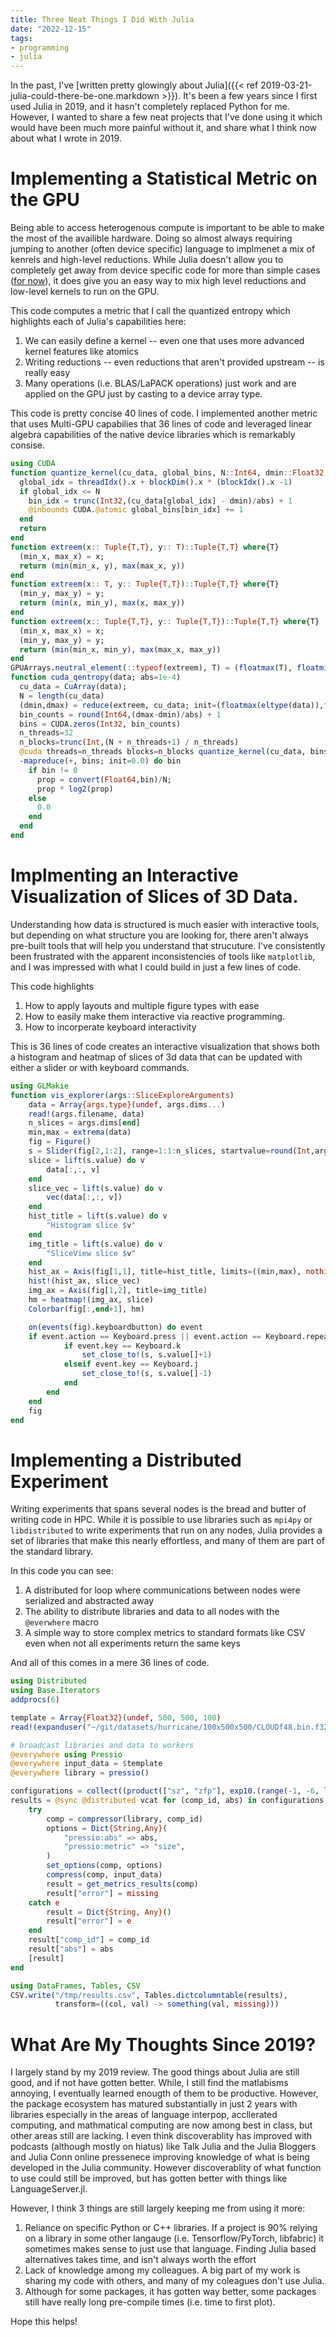```yaml
---
title: Three Neat Things I Did With Julia
date: "2022-12-15"
tags:
- programming
- julia
---
```


In the past, I've [written pretty glowingly about Julia]({{< ref
 2019-03-21-julia-could-there-be-one.markdown >}}). It's been a few years
since I first used Julia in 2019, and it hasn't completely replaced Python for
me. However, I wanted to share a few neat projects that I've done using it
which would have been much more painful without it, and share what I think now
about what I wrote in 2019.

# Implementing a Statistical Metric on the GPU

Being able to access heterogenous compute is important to be able to make the
most of the availible hardware. Doing so almost always requiring jumping to
another (often device specific) language to implmenet a mix of kenrels and
high-level reductions. While Julia doesn't allow you to completely get away
from device specific code for more than simple cases ([for
now](https://juliagpu.github.io/KernelAbstractions.jl/stable/)), it does give
you an easy way to mix high level reductions and low-level kernels to run on
the GPU.

This code computes a metric that I call the quantized entropy which highlights
each of Julia's capabilities here:

1. We can easily define a kernel -- even one that uses more advanced kernel
   features like atomics
2. Writing reductions -- even reductions that aren't provided upstream -- is
   really easy
3. Many operations (i.e. BLAS/LaPACK operations) just work and are applied on
   the GPU just by casting to a device array type.

This code is pretty concise 40 lines of code.  I implemented another metric
that uses Multi-GPU capabilies that 36 lines of code and leveraged linear
algebra capabilities of the native device libraries which is remarkably consise.

```julia
using CUDA
function quantize_kernel(cu_data, global_bins, N::Int64, dmin::Float32, abs::Float32)
  global_idx = threadIdx().x + blockDim().x * (blockIdx().x -1)
  if global_idx <= N
    bin_idx = trunc(Int32,(cu_data[global_idx] - dmin)/abs) + 1
    @inbounds CUDA.@atomic global_bins[bin_idx] += 1
  end
  return
end
function extreem(x:: Tuple{T,T}, y:: T)::Tuple{T,T} where{T}
  (min_x, max_x) = x;
  return (min(min_x, y), max(max_x, y))
end
function extreem(x:: T, y:: Tuple{T,T})::Tuple{T,T} where{T}
  (min_y, max_y) = y;
  return (min(x, min_y), max(x, max_y))
end
function extreem(x:: Tuple{T,T}, y:: Tuple{T,T})::Tuple{T,T} where{T}
  (min_x, max_x) = x;
  (min_y, max_y) = y;
  return (min(min_x, min_y), max(max_x, max_y))
end
GPUArrays.neutral_element(::typeof(extreem), T) = (floatmax(T), floatmin(T))
function cuda_qentropy(data; abs=1e-4)
  cu_data = CuArray(data);
  N = length(cu_data)
  (dmin,dmax) = reduce(extreem, cu_data; init=(floatmax(eltype(data)),floatmin(eltype(data))))
  bin_counts = round(Int64,(dmax-dmin)/abs) + 1
  bins = CUDA.zeros(Int32, bin_counts)
  n_threads=32
  n_blocks=trunc(Int,(N + n_threads+1) / n_threads)
  @cuda threads=n_threads blocks=n_blocks quantize_kernel(cu_data, bins, N, dmin, abs)
  -mapreduce(+, bins; init=0.0) do bin
    if bin != 0
      prop = convert(Float64,bin)/N;
      prop * log2(prop)
    else
      0.0
    end
  end
end
```

# Implmenting an Interactive Visualization of Slices of 3D Data.

Understanding how data is structured is much easier with interactive tools, but
depending on what structure you are looking for, there aren't always pre-built tools
that will help you understand that strucuture.  I've consistently been frustrated with
the apparent inconsistencies of tools like `matplotlib`, and I was impressed with what
I could build in just a few lines of code.

This code highlights

1. How to apply layouts and multiple figure types with ease
2. How to easily make them interactive via reactive programming.
3. How to incorperate keyboard interactivity

This is 36 lines of code creates an interactive visualization that shows both a
histogram and heatmap of slices of 3d data that can be updated with either a slider
or with keyboard commands.

```julia
using GLMakie
function vis_explorer(args::SliceExploreArguments)
    data = Array{args.type}(undef, args.dims...)
    read!(args.filename, data)
    n_slices = args.dims[end]
    min,max = extrema(data)
    fig = Figure()
    s = Slider(fig[2,1:2], range=1:1:n_slices, startvalue=round(Int,args.dims[end]/2))
    slice = lift(s.value) do v
        data[:,:, v]
    end
    slice_vec = lift(s.value) do v
        vec(data[:,:, v])
    end
    hist_title = lift(s.value) do v
        "Histogram slice $v"
    end
    img_title = lift(s.value) do v
        "SliceView slice $v"
    end
    hist_ax = Axis(fig[1,1], title=hist_title, limits=((min,max), nothing))
    hist!(hist_ax, slice_vec)
    img_ax = Axis(fig[1,2], title=img_title)
    hm = heatmap!(img_ax, slice)
    Colorbar(fig[:,end+1], hm)

    on(events(fig).keyboardbutton) do event
    if event.action == Keyboard.press || event.action == Keyboard.repeat
            if event.key == Keyboard.k
                set_close_to!(s, s.value[]+1)
            elseif event.key == Keyboard.j
                set_close_to!(s, s.value[]-1)
            end
        end
    end
    fig
end
```

# Implementing a Distributed Experiment

Writing experiments that spans several nodes is the bread and butter of writing
code in HPC. While it is possible to use libraries such as `mpi4py` or
`libdistributed` to write experiments that run on any nodes, Julia provides a
set of libraries that make this nearly effortless, and many of them are part of
the standard library.

In this code you can see:

1. A distributed for loop where communications between nodes were serialized
   and abstracted away
2. The ability to distribute libraries and data to all nodes with the
   `@everwhere` macro
3. A simple way to store complex metrics to standard formats like CSV even when
   not all experiments return the same keys

And all of this comes in a mere 36 lines of code.

```julia
using Distributed
using Base.Iterators
addprocs(6)

template = Array{Float32}(undef, 500, 500, 100)
read!(expanduser("~/git/datasets/hurricane/100x500x500/CLOUDf48.bin.f32"), template)

# broadcast libraries and data to workers
@everywhere using Pressio
@everywhere input_data = $template
@everywhere library = pressio()

configurations = collect((product(["sz", "zfp"], exp10.(range(-1, -6, length=6)))))
results = @sync @distributed vcat for (comp_id, abs) in configurations
    try
        comp = compressor(library, comp_id)
        options = Dict{String,Any}(
            "pressio:abs" => abs,
            "pressio:metric" => "size",
        )
        set_options(comp, options)
        compress(comp, input_data)
        result = get_metrics_results(comp)
        result["error"] = missing
    catch e
        result = Dict{String, Any}()
        result["error"] = e
    end
    result["comp_id"] = comp_id
    result["abs"] = abs
    [result]
end

using DataFrames, Tables, CSV
CSV.write("/tmp/results.csv", Tables.dictcolumntable(results),
          transform=((col, val) -> something(val, missing)))
```

# What Are My Thoughts Since 2019?

I largely stand by my 2019 review.  The good things about Julia are still good,
and if not have gotten better. While, I still find the matlabisms annoying, I
eventually learned enougth of them to be productive. However, the package
ecosystem has matured substantially in just 2 years with libraries especially
in the areas of language interpop, accllerated computing, and mathmatical
computing are now among best in class, but other areas still are lacking. I
even think discoverablity has improved with podcasts (although mostly on
hiatus) like Talk Julia and the Julia Bloggers and Julia Conn online pressenece
improving knowledge of what is being developed in the Julia community. However
discoverablity of what function to use could still be improved, but has gotten
better with things like LanguageServer.jl.

However, I think 3 things are still largely keeping me from using it more:

1. Reliance on specific Python or C++ libraries.  If a project is 90% relying
   on a library in some other langauge (i.e. Tensorflow/PyTorch, libfabric) it
   sometimes makes sense to just use that language.  Finding Julia based
   alternatives takes time, and isn't always worth the effort
2. Lack of knowledge among my colleagues.  A big part of my work is sharing my
   code with others, and many of my coleagues don't use Julia.
3. Although for some packages, it has gotten way better, some packages still have
   really long pre-compile times (i.e. time to first plot).

Hope this helps!
